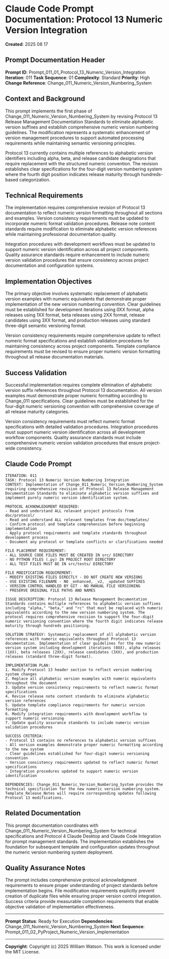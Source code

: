 # Claude Code Prompt Documentation: Protocol 13 Numeric Version Integration

**Created**: 2025 08 17

## Prompt Documentation Header

**Prompt ID**: Prompt_011_01_Protocol_13_Numeric_Version_Integration
**Iteration**: 011
**Task Sequence**: 01
**Complexity**: Standard
**Priority**: High
**Change Reference**: Change_011_Numeric_Version_Numbering_System

## Context and Background

This prompt implements the first phase of Change_011_Numeric_Version_Numbering_System by revising Protocol 13 Release Management Documentation Standards to eliminate alphabetic version suffixes and establish comprehensive numeric version numbering guidelines. The modification represents a systematic enhancement of version management procedures to support automated processing requirements while maintaining semantic versioning principles.

Protocol 13 currently contains multiple references to alphabetic version identifiers including alpha, beta, and release candidate designations that require replacement with the structured numeric convention. The revision establishes clear specifications for the four-digit version numbering system where the fourth digit position indicates release maturity through hundreds-based categorization.

## Technical Requirements

The implementation requires comprehensive revision of Protocol 13 documentation to reflect numeric version formatting throughout all sections and examples. Version consistency requirements must be updated to incorporate numeric format validation procedures. Release note content standards require modification to eliminate alphabetic version references while maintaining professional documentation quality.

Integration procedures with development workflows must be updated to support numeric version identification across all project components. Quality assurance standards require enhancement to include numeric version validation procedures that ensure consistency across project documentation and configuration systems.

## Implementation Objectives

The primary objective involves systematic replacement of alphabetic version examples with numeric equivalents that demonstrate proper implementation of the new version numbering convention. Clear guidelines must be established for development iterations using 0XX format, alpha releases using 1XX format, beta releases using 2XX format, release candidates using 3XX format, and production releases using standard three-digit semantic versioning format.

Version consistency requirements require comprehensive update to reflect numeric format specifications and establish validation procedures for maintaining consistency across project components. Template compliance requirements must be revised to ensure proper numeric version formatting throughout all release documentation materials.

## Success Validation

Successful implementation requires complete elimination of alphabetic version suffix references throughout Protocol 13 documentation. All version examples must demonstrate proper numeric formatting according to Change_011 specifications. Clear guidelines must be established for the four-digit numeric versioning convention with comprehensive coverage of all release maturity categories.

Version consistency requirements must reflect numeric format specifications with detailed validation procedures. Integration procedures must support numeric version identification across all development workflow components. Quality assurance standards must include comprehensive numeric version validation procedures that ensure project-wide consistency.

## Claude Code Prompt

```
ITERATION: 011
TASK: Protocol 13 Numeric Version Numbering Integration
CONTEXT: Implementation of Change_011_Numeric_Version_Numbering_System requiring comprehensive revision of Protocol 13 Release Management Documentation Standards to eliminate alphabetic version suffixes and implement purely numeric version identification system.

PROTOCOL ACKNOWLEDGMENT REQUIRED:
- Read and understand ALL relevant project protocols from doc/protocol/
- Read and understand ALL relevant templates from doc/templates/
- Confirm protocol and template comprehension before beginning implementation
- Apply protocol requirements and template standards throughout development process
- Document any protocol or template conflicts or clarifications needed

FILE PLACEMENT REQUIREMENT:
- ALL SOURCE CODE FILES MUST BE CREATED IN src/ DIRECTORY
- NO PYTHON FILES (.py) IN PROJECT ROOT DIRECTORY
- ALL TEST FILES MUST BE IN src/tests/ DIRECTORY

FILE MODIFICATION REQUIREMENT:
- MODIFY EXISTING FILES DIRECTLY - DO NOT CREATE NEW VERSIONS
- USE EXISTING FILENAME - NO _enhanced, _v2, _updated SUFFIXES
- VERSION CONTROL HANDLED BY GIT - NO MANUAL FILE VERSIONING
- PRESERVE ORIGINAL FILE PATHS AND NAMES

ISSUE DESCRIPTION: Protocol 13 Release Management Documentation Standards contains multiple references to alphabetic version suffixes including "alpha," "beta," and "rc" that must be replaced with numeric equivalents according to the new version numbering system. The protocol requires comprehensive revision to support the four-digit numeric versioning convention where the fourth digit indicates release maturity through hundreds positioning.

SOLUTION STRATEGY: Systematic replacement of all alphabetic version references with numeric equivalents throughout Protocol 13 documentation. Implementation of clear guidelines for the new numeric version system including development iterations (0XX), alpha releases (1XX), beta releases (2XX), release candidates (3XX), and production releases (standard three-digit format).

IMPLEMENTATION PLAN:
1. Modify Protocol 13 header section to reflect version numbering system changes
2. Replace all alphabetic version examples with numeric equivalents throughout the document
3. Update version consistency requirements to reflect numeric format specifications
4. Revise release note content standards to eliminate alphabetic version references
5. Update template compliance requirements for numeric version formatting
6. Modify integration requirements with development workflow to support numeric versioning
7. Update quality assurance standards to include numeric version validation procedures

SUCCESS CRITERIA:
- Protocol 13 contains no references to alphabetic version suffixes
- All version examples demonstrate proper numeric formatting according to the new system
- Clear guidelines established for four-digit numeric versioning convention
- Version consistency requirements updated to reflect numeric format specifications
- Integration procedures updated to support numeric version identification

DEPENDENCIES: Change_011_Numeric_Version_Numbering_System provides the technical specification for the new numeric version numbering system. Template_Release_Notes will require corresponding updates following Protocol 13 modifications.
```

## Related Documentation

This prompt documentation coordinates with Change_011_Numeric_Version_Numbering_System for technical specifications and Protocol 4 Claude Desktop and Claude Code Integration for prompt management standards. The implementation establishes the foundation for subsequent template and configuration updates throughout the numeric version numbering system deployment.

## Quality Assurance Notes

The prompt includes comprehensive protocol acknowledgment requirements to ensure proper understanding of project standards before implementation begins. File modification requirements explicitly prevent creation of duplicate files while ensuring proper version control integration. Success criteria provide measurable completion requirements that enable objective validation of implementation effectiveness.

---

**Prompt Status**: Ready for Execution
**Dependencies**: Change_011_Numeric_Version_Numbering_System
**Next Sequence**: Prompt_011_02_PyProject_Numeric_Version_Implementation

---

**Copyright**: Copyright (c) 2025 William Watson. This work is licensed under the MIT License.
